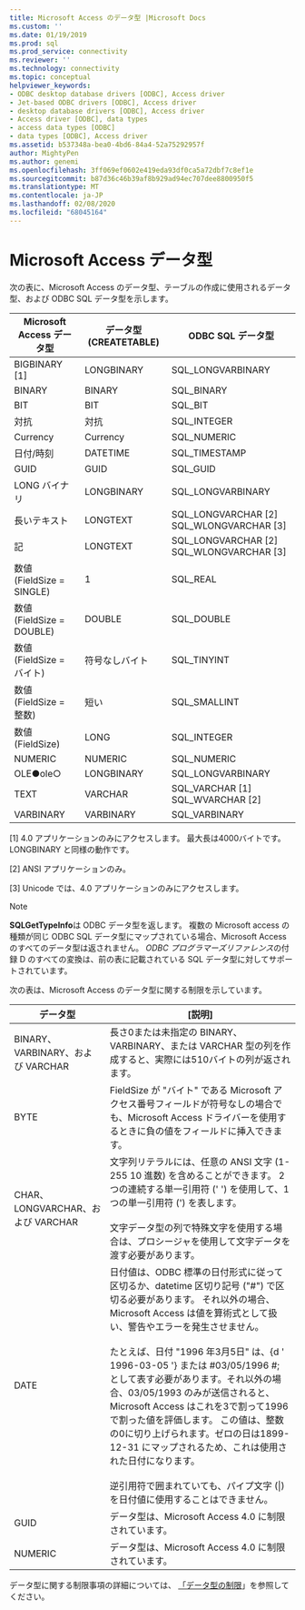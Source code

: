 ```yaml
---
title: Microsoft Access のデータ型 |Microsoft Docs
ms.custom: ''
ms.date: 01/19/2019
ms.prod: sql
ms.prod_service: connectivity
ms.reviewer: ''
ms.technology: connectivity
ms.topic: conceptual
helpviewer_keywords:
- ODBC desktop database drivers [ODBC], Access driver
- Jet-based ODBC drivers [ODBC], Access driver
- desktop database drivers [ODBC], Access driver
- Access driver [ODBC], data types
- access data types [ODBC]
- data types [ODBC], Access driver
ms.assetid: b537348a-bea0-4bd6-84a4-52a75292957f
author: MightyPen
ms.author: genemi
ms.openlocfilehash: 3ff069ef0602e419eda93df0ca5a72dbf7c8ef1e
ms.sourcegitcommit: b87d36c46b39af8b929ad94ec707dee8800950f5
ms.translationtype: MT
ms.contentlocale: ja-JP
ms.lasthandoff: 02/08/2020
ms.locfileid: "68045164"
---
```

# <a name="microsoft-access-data-types"></a>Microsoft Access データ型
次の表に、Microsoft Access のデータ型、テーブルの作成に使用されるデータ型、および ODBC SQL データ型を示します。  
  
|Microsoft Access データ型|データ型 (CREATETABLE)|ODBC SQL データ型|  
|--------------------------------|-------------------------------|------------------------|  
|BIGBINARY [1]|LONGBINARY|SQL_LONGVARBINARY|  
|BINARY|BINARY|SQL_BINARY|  
|BIT|BIT|SQL_BIT|  
|対抗|対抗|SQL_INTEGER|  
|Currency|Currency|SQL_NUMERIC|  
|日付/時刻|DATETIME|SQL_TIMESTAMP|  
|GUID|GUID|SQL_GUID|  
|LONG バイナリ|LONGBINARY|SQL_LONGVARBINARY|  
|長いテキスト|LONGTEXT|SQL_LONGVARCHAR [2] SQL_WLONGVARCHAR [3]|  
|記|LONGTEXT|SQL_LONGVARCHAR [2] SQL_WLONGVARCHAR [3]|  
|数値 (FieldSize = SINGLE)|1|SQL_REAL|  
|数値 (FieldSize = DOUBLE)|DOUBLE|SQL_DOUBLE|  
|数値 (FieldSize = バイト)|符号なしバイト|SQL_TINYINT|  
|数値 (FieldSize = 整数)|短い|SQL_SMALLINT|  
|数値 (FieldSize)|LONG|SQL_INTEGER|  
|NUMERIC|NUMERIC|SQL_NUMERIC|  
|OLE●ole○|LONGBINARY|SQL_LONGVARBINARY|  
|TEXT|VARCHAR|SQL_VARCHAR [1] SQL_WVARCHAR [2]|  
|VARBINARY|VARBINARY|SQL_VARBINARY|  
  
 [1] 4.0 アプリケーションのみにアクセスします。 最大長は4000バイトです。 LONGBINARY と同様の動作です。  
  
 [2] ANSI アプリケーションのみ。  
  
 [3] Unicode では、4.0 アプリケーションのみにアクセスします。  
  
> [!NOTE]  
>  **SQLGetTypeInfo**は ODBC データ型を返します。 複数の Microsoft access の種類が同じ ODBC SQL データ型にマップされている場合、Microsoft Access のすべてのデータ型は返されません。 *ODBC プログラマーズリファレンス*の付録 D のすべての変換は、前の表に記載されている SQL データ型に対してサポートされています。  
  
 次の表は、Microsoft Access のデータ型に関する制限を示しています。  
  
|データ型|[説明]|  
|---------------|-----------------|  
|BINARY、VARBINARY、および VARCHAR|長さ0または未指定の BINARY、VARBINARY、または VARCHAR 型の列を作成すると、実際には510バイトの列が返されます。|  
|BYTE|FieldSize が "バイト" である Microsoft アクセス番号フィールドが符号なしの場合でも、Microsoft Access ドライバーを使用するときに負の値をフィールドに挿入できます。|  
|CHAR、LONGVARCHAR、および VARCHAR|文字列リテラルには、任意の ANSI 文字 (1-255 10 進数) を含めることができます。 2つの連続する単一引用符 (' ') を使用して、1つの単一引用符 (') を表します。<br /><br /> 文字データ型の列で特殊文字を使用する場合は、プロシージャを使用して文字データを渡す必要があります。|  
|DATE|日付値は、ODBC 標準の日付形式に従って区切るか、datetime 区切り記号 ("#") で区切る必要があります。 それ以外の場合、Microsoft Access は値を算術式として扱い、警告やエラーを発生させません。<br /><br /> たとえば、日付 "1996 年3月5日" は、{d ' 1996-03-05 '} または #03/05/1996 #; として表す必要があります。それ以外の場合、03/05/1993 のみが送信されると、Microsoft Access はこれを3で割って1996で割った値を評価します。 この値は、整数の0に切り上げられます。ゼロの日は1899-12-31 にマップされるため、これは使用された日付になります。<br /><br /> 逆引用符で囲まれていても、パイプ文字 (&#124;) を日付値に使用することはできません。|  
|GUID|データ型は、Microsoft Access 4.0 に制限されています。|  
|NUMERIC|データ型は、Microsoft Access 4.0 に制限されています。|  
  
 データ型に関する制限事項の詳細については、 [「データ型の制限](../../odbc/microsoft/data-type-limitations.md)」を参照してください。
